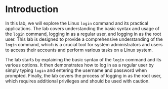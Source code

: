 # Introduction

In this lab, we will explore the Linux `login` command and its practical applications. The lab covers understanding the basic syntax and usage of the `login` command, logging in as a regular user, and logging in as the root user. This lab is designed to provide a comprehensive understanding of the `login` command, which is a crucial tool for system administrators and users to access their accounts and perform various tasks on a Linux system.

The lab starts by explaining the basic syntax of the `login` command and its various options. It then demonstrates how to log in as a regular user by simply typing `login` and entering the username and password when prompted. Finally, the lab covers the process of logging in as the root user, which requires additional privileges and should be used with caution.
